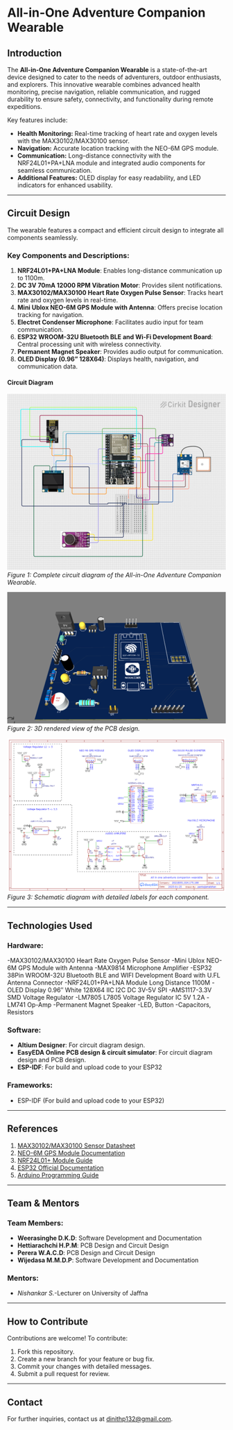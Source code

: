 # All-in-One Adventure Companion Wearable

## Introduction
The **All-in-One Adventure Companion Wearable** is a state-of-the-art device designed to cater to the needs of adventurers, outdoor enthusiasts, and explorers. This innovative wearable combines advanced health monitoring, precise navigation, reliable communication, and rugged durability to ensure safety, connectivity, and functionality during remote expeditions.

Key features include:
- **Health Monitoring:** Real-time tracking of heart rate and oxygen levels with the MAX30102/MAX30100 sensor.
- **Navigation:** Accurate location tracking with the NEO-6M GPS module.
- **Communication:** Long-distance connectivity with the NRF24L01+PA+LNA module and integrated audio components for seamless communication.
- **Additional Features:** OLED display for easy readability, and LED indicators for enhanced usability.


---
 
## Circuit Design
The wearable features a compact and efficient circuit design to integrate all components seamlessly. 

### Key Components and Descriptions:
1. **NRF24L01+PA+LNA Module**: Enables long-distance communication up to 1100m.
2. **DC 3V 70mA 12000 RPM Vibration Motor**: Provides silent notifications.
3. **MAX30102/MAX30100 Heart Rate Oxygen Pulse Sensor**: Tracks heart rate and oxygen levels in real-time.
4. **Mini Ublox NEO-6M GPS Module with Antenna**: Offers precise location tracking for navigation.
5. **Electret Condenser Microphone**: Facilitates audio input for team communication.
6. **ESP32 WROOM-32U Bluetooth BLE and Wi-Fi Development Board**: Central processing unit with wireless connectivity.
7. **Permanent Magnet Speaker**: Provides audio output for communication.
8. **OLED Display (0.96” 128X64)**: Displays health, navigation, and communication data.

#### Circuit Diagram

![Circuit Diagram](https://github.com/Dinith132/ALL-IN-ONE-ADVENTURE-COMPANION-WEARABLE/blob/87509a178b6350792eec762ce333d4cd9c8d5785/design/Circuit%20image.png)
*Figure 1: Complete circuit diagram of the All-in-One Adventure Companion Wearable.*

![3D View of PCB Design](https://github.com/Dinith132/ALL-IN-ONE-ADVENTURE-COMPANION-WEARABLE/blob/87509a178b6350792eec762ce333d4cd9c8d5785/design/3D%20view.PNG)
*Figure 2: 3D rendered view of the PCB design.*

![Schematic Diagram](https://github.com/Dinith132/ALL-IN-ONE-ADVENTURE-COMPANION-WEARABLE/blob/d84f2aab8f3bdcc224ee544cc9a6a3f7b5ed19e5/design/Schematic%20Diagram.png)
*Figure 3: Schematic diagram with detailed labels for each component.*

---

## Technologies Used

### Hardware:
-MAX30102/MAX30100 Heart Rate Oxygen Pulse Sensor
-Mini Ublox NEO-6M GPS Module with Antenna
-MAX9814 Microphone Amplifier
-ESP32 38Pin WROOM-32U Bluetooth BLE and WIFI Development Board with U.FL Antenna Connector
-NRF24L01+PA+LNA Module Long Distance 1100M 
-OLED Display 0.96″ White 128X64 IIC I2C DC 3V-5V SPI 
-AMS1117-3.3V SMD Voltage Regulator 
-LM7805 L7805 Voltage Regulator IC 5V 1.2A 
-LM741 Op-Amp 
-Permanent Magnet Speaker
-LED, Button
-Capacitors, Resistors


### Software:
- **Altium Designer**: For circuit diagram design.
- **EasyEDA Online PCB design & circuit simulator**: For circuit diagram design and PCB design.
- **ESP-IDF**: For build and upload code to your ESP32

### Frameworks:
- ESP-IDF (For build and upload code to your ESP32)

---

## References
1. [MAX30102/MAX30100 Sensor Datasheet](https://www.datasheets.com)
2. [NEO-6M GPS Module Documentation](https://www.u-blox.com)
3. [NRF24L01+ Module Guide](https://www.nordicsemi.com)
4. [ESP32 Official Documentation](https://docs.espressif.com)
5. [Arduino Programming Guide](https://www.arduino.cc)

---

## Team & Mentors

### Team Members:
- **Weerasinghe D.K.D**: Software Development and Documentation 
- **Hettiarachchi H.P.M**: PCB Design and Circuit Design 
- **Perera W.A.C.D**: PCB Design and Circuit Design 
- **Wijedasa M.M.D.P**: Software Development and Documentation 

### Mentors:
- *Nishankar S.*-Lecturer on University of Jaffna 

---

## How to Contribute
Contributions are welcome! To contribute:
1. Fork this repository.
2. Create a new branch for your feature or bug fix.
3. Commit your changes with detailed messages.
4. Submit a pull request for review.

---

## Contact
For further inquiries, contact us at dinithp132@gmail.com.

